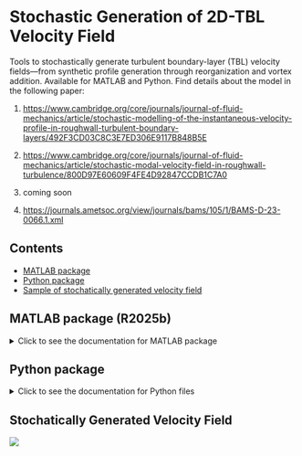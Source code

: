 # Stochastic Generation of 2D-TBL Velocity Field

Tools to stochastically generate turbulent boundary-layer (TBL) velocity fields—from synthetic profile generation through reorganization and vortex addition. Available for MATLAB and Python. Find details about the model in the following paper:

1. https://www.cambridge.org/core/journals/journal-of-fluid-mechanics/article/stochastic-modelling-of-the-instantaneous-velocity-profile-in-roughwall-turbulent-boundary-layers/492F3CD03C8C3E7ED306E9117B848B5E

2. https://www.cambridge.org/core/journals/journal-of-fluid-mechanics/article/stochastic-modal-velocity-field-in-roughwall-turbulence/800D97E60609F4FE4D92847CCDB1C7A0

3. coming soon

4. https://journals.ametsoc.org/view/journals/bams/105/1/BAMS-D-23-0066.1.xml

## Contents
- [MATLAB package](#matlab-package)
- [Python package](#python-package)
- [Sample of stochatically generated velocity field](#Stochatically-generated-velocity-field)

## MATLAB package (R2025b)
<!-- brief blurb or link to docs/install/usage -->
<!-- e.g., Installation, Quickstart, API, Examples -->

<details>
  <summary>Click to see the documentation for MATLAB package</summary>

### MATLAB files
All the code files are in `Matlab/src` folder:
`Matlab/src`
- main.m: defining initial conditions. The documentation for the code is provided in the files as comments.
-stochastic_generation: defining an object
`Matlab/src/SG_VelProf`
- SGVP: codes to generate velocity profiles
`Matlab/src/SG_VelField`
- SGVF: codes to reorganize the generated profiles into correlated field
`Matlab/src/SG_VorX`
- SGVorX: codes to add vortex cores.


</details>

## Python package
<!-- brief blurb or link to docs/install/usage -->
<details>
  <summary>Click to see the documentation for Python files</summary>

### Python files
Full docs here...
- Installation
- Quickstart
- API
- Examples

</details>

## Stochatically Generated Velocity Field
<img src = "Gen.gif">